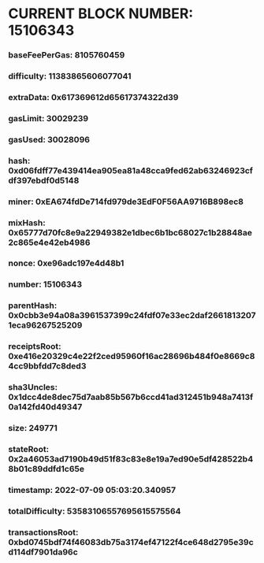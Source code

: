 # CURRENT BLOCK NUMBER: 15106343

### baseFeePerGas: 8105760459
### difficulty: 11383865606077041
### extraData: 0x617369612d65617374322d39
### gasLimit: 30029239
### gasUsed: 30028096
### hash: 0xd06fdff77e439414ea905ea81a48cca9fed62ab63246923cfdf397ebdf0d5148
### miner: 0xEA674fdDe714fd979de3EdF0F56AA9716B898ec8
### mixHash: 0x65777d70fc8e9a22949382e1dbec6b1bc68027c1b28848ae2c865e4e42eb4986
### nonce: 0xe96adc197e4d48b1
### number: 15106343
### parentHash: 0x0cbb3e94a08a3961537399c24fdf07e33ec2daf26618132071eca96267525209
### receiptsRoot: 0xe416e20329c4e22f2ced95960f16ac28696b484f0e8669c84cc9bbfdd7c8ded3
### sha3Uncles: 0x1dcc4de8dec75d7aab85b567b6ccd41ad312451b948a7413f0a142fd40d49347
### size: 249771
### stateRoot: 0x2a46053ad7190b49d51f83c83e8e19a7ed90e5df428522b48b01c89ddfd1c65e
### timestamp: 2022-07-09 05:03:20.340957
### totalDifficulty: 53583106557695615575564
### transactionsRoot: 0xbd0745bdf74f46083db75a3174ef47122f4ce648d2795e39cd114df7901da96c
